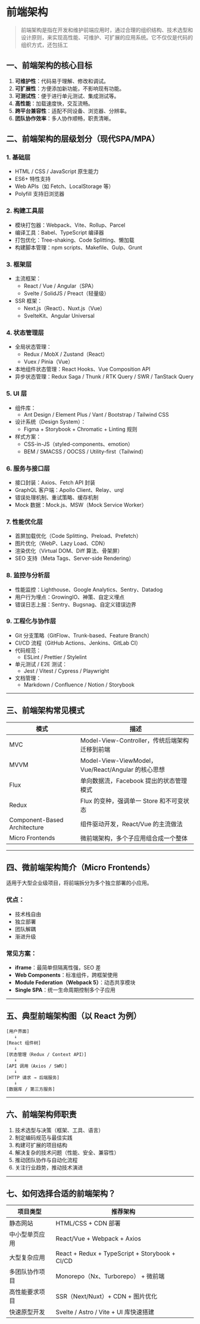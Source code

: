 # 前端架构
> 前端架构是指在开发和维护前端应用时，通过合理的组织结构、技术选型和设计原则，来实现高性能、可维护、可扩展的应用系统。它不仅仅是代码的组织方式，还包括工
## 一、前端架构的核心目标

1. **可维护性**：代码易于理解、修改和调试。
2. **可扩展性**：方便添加新功能，不影响现有功能。
3. **可测试性**：便于进行单元测试、集成测试等。
4. **高性能**：加载速度快，交互流畅。
5. **跨平台兼容性**：适配不同设备、浏览器、分辨率。
6. **团队协作效率**：多人协作顺畅，职责清晰。


## 二、前端架构的层级划分（现代SPA/MPA）

### 1. **基础层**
- HTML / CSS / JavaScript 原生能力
- ES6+ 特性支持
- Web APIs（如 Fetch、LocalStorage 等）
- Polyfill 支持旧浏览器

### 2. **构建工具层**
- 模块打包器：Webpack、Vite、Rollup、Parcel
- 编译工具：Babel、TypeScript 编译器
- 打包优化：Tree-shaking、Code Splitting、懒加载
- 构建脚本管理：npm scripts、Makefile、Gulp、Grunt

### 3. **框架层**
- 主流框架：
  - React / Vue / Angular（SPA）
  - Svelte / SolidJS / Preact（轻量级）
- SSR 框架：
  - Next.js（React）、Nuxt.js（Vue）
  - SvelteKit、Angular Universal

### 4. **状态管理层**
- 全局状态管理：
  - Redux / MobX / Zustand（React）
  - Vuex / Pinia（Vue）
- 本地组件状态管理：React Hooks、Vue Composition API
- 异步状态管理：Redux Saga / Thunk / RTK Query / SWR / TanStack Query

### 5. **UI 层**
- 组件库：
  - Ant Design / Element Plus / Vant / Bootstrap / Tailwind CSS
- 设计系统（Design System）：
  - Figma + Storybook + Chromatic + Linting 规则
- 样式方案：
  - CSS-in-JS（styled-components、emotion）
  - BEM / SMACSS / OOCSS / Utility-first（Tailwind）

### 6. **服务与接口层**
- 接口封装：Axios、Fetch API 封装
- GraphQL 客户端：Apollo Client、Relay、urql
- 错误处理机制、重试策略、缓存机制
- Mock 数据：Mock.js、MSW（Mock Service Worker）

### 7. **性能优化层**
- 首屏加载优化（Code Splitting、Preload、Prefetch）
- 图片优化（WebP、Lazy Load、CDN）
- 渲染优化（Virtual DOM、Diff 算法、骨架屏）
- SEO 支持（Meta Tags、Server-side Rendering）

### 8. **监控与分析层**
- 性能监控：Lighthouse、Google Analytics、Sentry、Datadog
- 用户行为埋点：GrowingIO、神策、自定义埋点
- 错误日志上报：Sentry、Bugsnag、自定义错误边界

### 9. **工程化与协作层**
- Git 分支策略（GitFlow、Trunk-based、Feature Branch）
- CI/CD 流程（GitHub Actions、Jenkins、GitLab CI）
- 代码规范：
  - ESLint / Prettier / Stylelint
- 单元测试 / E2E 测试：
  - Jest / Vitest / Cypress / Playwright
- 文档管理：
  - Markdown / Confluence / Notion / Storybook

---

## 三、前端架构常见模式

| 模式 | 描述 |
|------|------|
| MVC | Model-View-Controller，传统后端架构迁移到前端 |
| MVVM | Model-View-ViewModel，Vue/React/Angular 的核心思想 |
| Flux | 单向数据流，Facebook 提出的状态管理模式 |
| Redux | Flux 的变种，强调单一 Store 和不可变状态 |
| Component-Based Architecture | 组件驱动开发，React/Vue 的主流做法 |
| Micro Frontends | 微前端架构，多个子应用组合成一个整体 |

---

## 四、微前端架构简介（Micro Frontends）

适用于大型企业级项目，将前端拆分为多个独立部署的小应用。

### 优点：
- 技术栈自由
- 独立部署
- 团队解耦
- 渐进升级

### 常见方案：
- **iframe**：最简单但隔离性强，SEO 差
- **Web Components**：标准组件，跨框架使用
- **Module Federation（Webpack 5）**：动态共享模块
- **Single SPA**：统一生命周期控制多个子应用

---

## 五、典型前端架构图（以 React 为例）

```
[用户界面]
   ↓
[React 组件树]
   ↓
[状态管理（Redux / Context API）]
   ↓
[API 调用（Axios / SWR）]
   ↓
[HTTP 请求 → 后端服务]
   ↓
[数据库 / 第三方服务]
```

---

## 六、前端架构师职责

1. 技术选型与决策（框架、工具、语言）
2. 制定编码规范与最佳实践
3. 构建可扩展的项目结构
4. 解决复杂的技术问题（性能、安全、兼容性）
5. 推动团队协作与自动化流程
6. 关注行业趋势，推动技术演进

---

## 七、如何选择合适的前端架构？

| 项目类型 | 推荐架构 |
|----------|-----------|
| 静态网站 | HTML/CSS + CDN 部署 |
| 中小型单页应用 | React/Vue + Webpack + Axios |
| 大型复杂应用 | React + Redux + TypeScript + Storybook + CI/CD |
| 多团队协作项目 | Monorepo（Nx、Turborepo） + 微前端 |
| 高性能要求项目 | SSR（Next/Nuxt）+ CDN + 图片优化 |
| 快速原型开发 | Svelte / Astro / Vite + UI 库快速搭建 |

